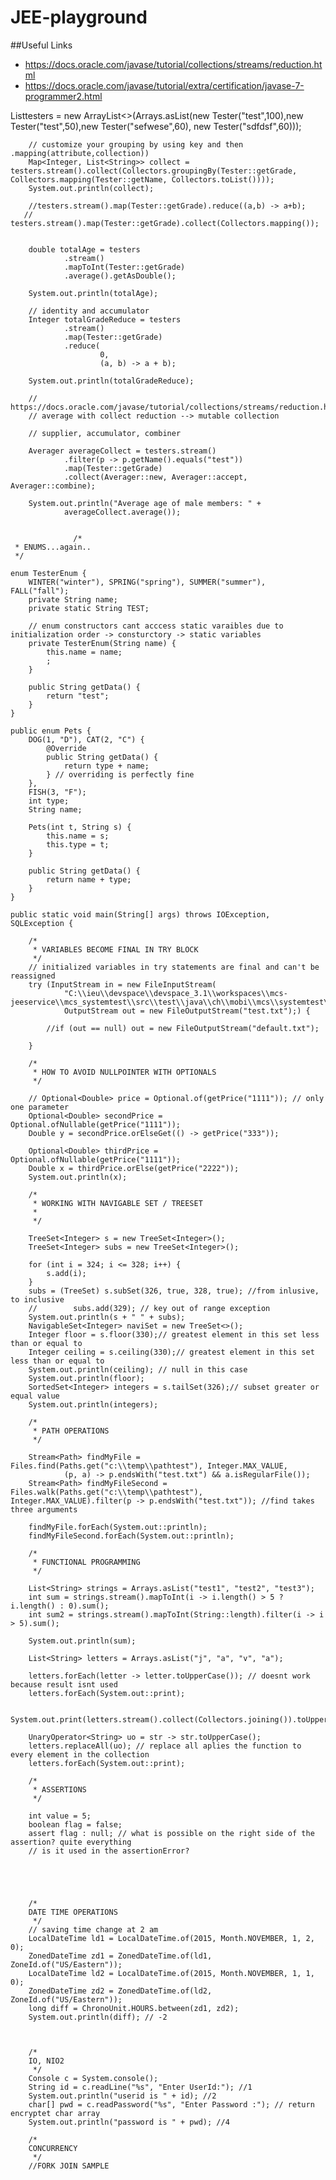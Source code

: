 # JEE-playground

##Useful Links
* https://docs.oracle.com/javase/tutorial/collections/streams/reduction.html
* https://docs.oracle.com/javase/tutorial/extra/certification/javase-7-programmer2.html

List<Tester>testers = new ArrayList<>(Arrays.asList(new Tester("test",100),new Tester("test",50),new Tester("sefwese",60), new Tester("sdfdsf",60)));

        // customize your grouping by using key and then .mapping(attribute,collection))
        Map<Integer, List<String>> collect = testers.stream().collect(Collectors.groupingBy(Tester::getGrade, Collectors.mapping(Tester::getName, Collectors.toList())));
        System.out.println(collect);

        //testers.stream().map(Tester::getGrade).reduce((a,b) -> a+b);
       // testers.stream().map(Tester::getGrade).collect(Collectors.mapping());


        double totalAge = testers
                .stream()
                .mapToInt(Tester::getGrade)
                .average().getAsDouble();

        System.out.println(totalAge);

        // identity and accumulator
        Integer totalGradeReduce = testers
                .stream()
                .map(Tester::getGrade)
                .reduce(
                        0,
                        (a, b) -> a + b);

        System.out.println(totalGradeReduce);

        // https://docs.oracle.com/javase/tutorial/collections/streams/reduction.html
        // average with collect reduction --> mutable collection

        // supplier, accumulator, combiner

        Averager averageCollect = testers.stream()
                .filter(p -> p.getName().equals("test"))
                .map(Tester::getGrade)
                .collect(Averager::new, Averager::accept, Averager::combine);

        System.out.println("Average age of male members: " +
                averageCollect.average());
                
                
                  /*
     * ENUMS...again..
     */

    enum TesterEnum {
        WINTER("winter"), SPRING("spring"), SUMMER("summer"), FALL("fall");
        private String name;
        private static String TEST;

        // enum constructors cant acccess static varaibles due to initialization order -> consturctory -> static variables
        private TesterEnum(String name) {
            this.name = name;
            ;
        }

        public String getData() {
            return "test";
        }
    }

    public enum Pets {
        DOG(1, "D"), CAT(2, "C") {
            @Override
            public String getData() {
                return type + name;
            } // overriding is perfectly fine
        },
        FISH(3, "F");
        int type;
        String name;

        Pets(int t, String s) {
            this.name = s;
            this.type = t;
        }

        public String getData() {
            return name + type;
        }
    }

    public static void main(String[] args) throws IOException, SQLException {

        /*
         * VARIABLES BECOME FINAL IN TRY BLOCK
         */
        // initialized variables in try statements are final and can't be reassigned
        try (InputStream in = new FileInputStream(
                "C:\\ieu\\devspace\\devspace_3.1\\workspaces\\mcs-jeeservice\\mcs_systemtest\\src\\test\\java\\ch\\mobi\\mcs\\systemtest\\dunkelverarbeitungfacade\\test.txt");
                OutputStream out = new FileOutputStream("test.txt");) {

            //if (out == null) out = new FileOutputStream("default.txt");

        }

        /*
         * HOW TO AVOID NULLPOINTER WITH OPTIONALS
         */

        // Optional<Double> price = Optional.of(getPrice("1111")); // only one parameter
        Optional<Double> secondPrice = Optional.ofNullable(getPrice("1111"));
        Double y = secondPrice.orElseGet(() -> getPrice("333"));

        Optional<Double> thirdPrice = Optional.ofNullable(getPrice("1111"));
        Double x = thirdPrice.orElse(getPrice("2222"));
        System.out.println(x);

        /*
         * WORKING WITH NAVIGABLE SET / TREESET
         * 
         */

        TreeSet<Integer> s = new TreeSet<Integer>();
        TreeSet<Integer> subs = new TreeSet<Integer>();

        for (int i = 324; i <= 328; i++) {
            s.add(i);
        }
        subs = (TreeSet) s.subSet(326, true, 328, true); //from inlusive, to inclusive
        //        subs.add(329); // key out of range exception
        System.out.println(s + " " + subs);
        NavigableSet<Integer> naviSet = new TreeSet<>();
        Integer floor = s.floor(330);// greatest element in this set less than or equal to
        Integer ceiling = s.ceiling(330);// greatest element in this set less than or equal to
        System.out.println(ceiling); // null in this case
        System.out.println(floor);
        SortedSet<Integer> integers = s.tailSet(326);// subset greater or equal value
        System.out.println(integers);

        /*
         * PATH OPERATIONS
         */

        Stream<Path> findMyFile = Files.find(Paths.get("c:\\temp\\pathtest"), Integer.MAX_VALUE,
                (p, a) -> p.endsWith("test.txt") && a.isRegularFile());
        Stream<Path> findMyFileSecond = Files.walk(Paths.get("c:\\temp\\pathtest"), Integer.MAX_VALUE).filter(p -> p.endsWith("test.txt")); //find takes three arguments

        findMyFile.forEach(System.out::println);
        findMyFileSecond.forEach(System.out::println);

        /*
         * FUNCTIONAL PROGRAMMING
         */

        List<String> strings = Arrays.asList("test1", "test2", "test3");
        int sum = strings.stream().mapToInt(i -> i.length() > 5 ? i.length() : 0).sum();
        int sum2 = strings.stream().mapToInt(String::length).filter(i -> i > 5).sum();

        System.out.println(sum);

        List<String> letters = Arrays.asList("j", "a", "v", "a");

        letters.forEach(letter -> letter.toUpperCase()); // doesnt work because result isnt used
        letters.forEach(System.out::print);

        System.out.print(letters.stream().collect(Collectors.joining()).toUpperCase());

        UnaryOperator<String> uo = str -> str.toUpperCase();
        letters.replaceAll(uo); // replace all aplies the function to every element in the collection
        letters.forEach(System.out::print);

        /*
         * ASSERTIONS
         */

        int value = 5;
        boolean flag = false;
        assert flag : null; // what is possible on the right side of the assertion? quite everything
        // is it used in the assertionError?





        /*
        DATE TIME OPERATIONS
         */
        // saving time change at 2 am
        LocalDateTime ld1 = LocalDateTime.of(2015, Month.NOVEMBER, 1, 2, 0);
        ZonedDateTime zd1 = ZonedDateTime.of(ld1, ZoneId.of("US/Eastern"));
        LocalDateTime ld2 = LocalDateTime.of(2015, Month.NOVEMBER, 1, 1, 0);
        ZonedDateTime zd2 = ZonedDateTime.of(ld2, ZoneId.of("US/Eastern"));
        long diff = ChronoUnit.HOURS.between(zd1, zd2);
        System.out.println(diff); // -2



        /*
        IO, NIO2
         */
        Console c = System.console();
        String id = c.readLine("%s", "Enter UserId:"); //1
        System.out.println("userid is " + id); //2
        char[] pwd = c.readPassword("%s", "Enter Password :"); // return encryptet char array
        System.out.println("password is " + pwd); //4

        /*
        CONCURRENCY
         */
        //FORK JOIN SAMPLE

